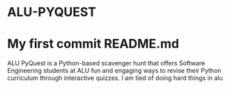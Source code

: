 # ALU-PYQUEST
# My first commit README.md
ALU PyQuest is a Python-based scavenger hunt that offers Software Engineering students at ALU fun and engaging ways to revise their Python curriculum through interactive quizzes.
I am tied of doing hard things in alu
